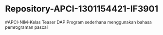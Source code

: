 # Repository-APCI-1301154421-IF3901
#APCI-NIM-Kelas
            Teaser DAP
            Program sederhana menggunakan bahasa pemrograman pascal
